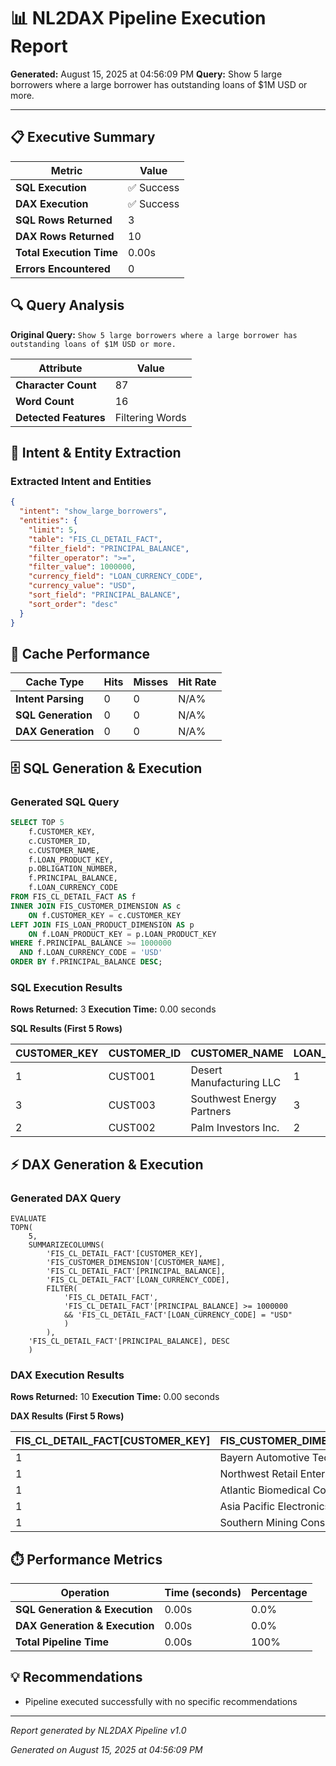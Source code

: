 # 📊 NL2DAX Pipeline Execution Report

**Generated:** August 15, 2025 at 04:56:09 PM
**Query:** Show 5 large borrowers where a large borrower has outstanding loans of $1M USD or more.

---

## 📋 Executive Summary

| Metric | Value |
|--------|--------|
| **SQL Execution** | ✅ Success |
| **DAX Execution** | ✅ Success |
| **SQL Rows Returned** | 3 |
| **DAX Rows Returned** | 10 |
| **Total Execution Time** | 0.00s |
| **Errors Encountered** | 0 |

## 🔍 Query Analysis

**Original Query:** `Show 5 large borrowers where a large borrower has outstanding loans of $1M USD or more.`

| Attribute | Value |
|-----------|--------|
| **Character Count** | 87 |
| **Word Count** | 16 |
| **Detected Features** | Filtering Words |

## 🧠 Intent & Entity Extraction

### Extracted Intent and Entities

```json
{
  "intent": "show_large_borrowers",
  "entities": {
    "limit": 5,
    "table": "FIS_CL_DETAIL_FACT",
    "filter_field": "PRINCIPAL_BALANCE",
    "filter_operator": ">=",
    "filter_value": 1000000,
    "currency_field": "LOAN_CURRENCY_CODE",
    "currency_value": "USD",
    "sort_field": "PRINCIPAL_BALANCE",
    "sort_order": "desc"
  }
}
```

## 🚀 Cache Performance

| Cache Type | Hits | Misses | Hit Rate |
|------------|------|--------|----------|
| **Intent Parsing** | 0 | 0 | N/A% |
| **SQL Generation** | 0 | 0 | N/A% |
| **DAX Generation** | 0 | 0 | N/A% |

## 🗄️ SQL Generation & Execution

### Generated SQL Query

```sql
SELECT TOP 5
    f.CUSTOMER_KEY,
    c.CUSTOMER_ID,
    c.CUSTOMER_NAME,
    f.LOAN_PRODUCT_KEY,
    p.OBLIGATION_NUMBER,
    f.PRINCIPAL_BALANCE,
    f.LOAN_CURRENCY_CODE
FROM FIS_CL_DETAIL_FACT AS f
INNER JOIN FIS_CUSTOMER_DIMENSION AS c
    ON f.CUSTOMER_KEY = c.CUSTOMER_KEY
LEFT JOIN FIS_LOAN_PRODUCT_DIMENSION AS p
    ON f.LOAN_PRODUCT_KEY = p.LOAN_PRODUCT_KEY
WHERE f.PRINCIPAL_BALANCE >= 1000000
  AND f.LOAN_CURRENCY_CODE = 'USD'
ORDER BY f.PRINCIPAL_BALANCE DESC;
```

### SQL Execution Results

**Rows Returned:** 3
**Execution Time:** 0.00 seconds

**SQL Results (First 5 Rows)**

| CUSTOMER_KEY | CUSTOMER_ID | CUSTOMER_NAME | LOAN_PRODUCT_KEY | OBLIGATION_NUMBER | PRINCIPAL_BALANCE | LOAN_CURRENCY_CODE |
| --- | --- | --- | --- | --- | --- | --- |
| 1 | CUST001 | Desert Manufacturing LLC | 1 | 000000267 | 3750000.00 | USD |
| 3 | CUST003 | Southwest Energy Partners | 3 | 000016001 | 2625000.00 | USD |
| 2 | CUST002 | Palm Investors Inc. | 2 | 000019251 | 1875000.00 | USD |

## ⚡ DAX Generation & Execution

### Generated DAX Query

```dax
EVALUATE
TOPN(
    5,
    SUMMARIZECOLUMNS(
        'FIS_CL_DETAIL_FACT'[CUSTOMER_KEY],
        'FIS_CUSTOMER_DIMENSION'[CUSTOMER_NAME],
        'FIS_CL_DETAIL_FACT'[PRINCIPAL_BALANCE],
        'FIS_CL_DETAIL_FACT'[LOAN_CURRENCY_CODE],
        FILTER(
            'FIS_CL_DETAIL_FACT',
            'FIS_CL_DETAIL_FACT'[PRINCIPAL_BALANCE] >= 1000000
            && 'FIS_CL_DETAIL_FACT'[LOAN_CURRENCY_CODE] = "USD"
            )
        ),
    'FIS_CL_DETAIL_FACT'[PRINCIPAL_BALANCE], DESC
    )
```

### DAX Execution Results

**Rows Returned:** 10
**Execution Time:** 0.00 seconds

**DAX Results (First 5 Rows)**

| FIS_CL_DETAIL_FACT[CUSTOMER_KEY] | FIS_CUSTOMER_DIMENSION[CUSTOMER_NAME] | FIS_CL_DETAIL_FACT[PRINCIPAL_BALANCE] | FIS_CL_DETAIL_FACT[LOAN_CURRENCY_CODE] |
| --- | --- | --- | --- |
| 1 | Bayern Automotive Technologies GmbH | 3750000.0 | USD |
| 1 | Northwest Retail Enterprises Inc. | 3750000.0 | USD |
| 1 | Atlantic Biomedical Corporation | 3750000.0 | USD |
| 1 | Asia Pacific Electronics Pte Ltd | 3750000.0 | USD |
| 1 | Southern Mining Consortium Ltd | 3750000.0 | USD |

## ⏱️ Performance Metrics

| Operation | Time (seconds) | Percentage |
|-----------|----------------|------------|
| **SQL Generation & Execution** | 0.00s | 0.0% |
| **DAX Generation & Execution** | 0.00s | 0.0% |
| **Total Pipeline Time** | 0.00s | 100% |

## 💡 Recommendations

- Pipeline executed successfully with no specific recommendations

---

*Report generated by NL2DAX Pipeline v1.0*

*Generated on August 15, 2025 at 04:56:09 PM*